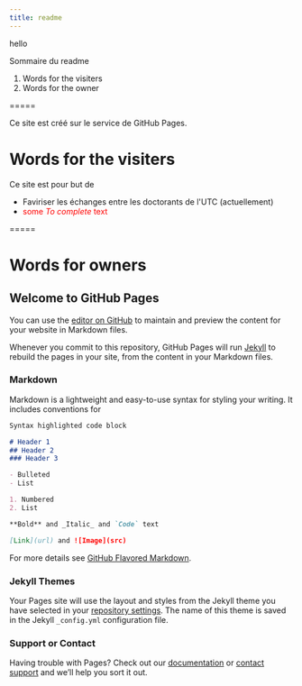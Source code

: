 ```yaml
---
title: readme
---
```


hello

Sommaire du readme 

1. Words for the visiters
1. Words for the owner

=====

Ce site est créé sur le service de GitHub Pages.

# Words for the visiters

Ce site est pour but de 
- Faviriser les échanges entre les doctorants de l'UTC (actuellement) 
-  <span style="color:red">some *To complete* text</span>

=====

# Words for owners

## Welcome to GitHub Pages

You can use the [editor on GitHub](https://github.com/FridaySeminarLMAC/FridaySeminarLMAC.io/index.md) to maintain and preview the content for your website in Markdown files.

Whenever you commit to this repository, GitHub Pages will run [Jekyll](https://jekyllrb.com/) to rebuild the pages in your site, from the content in your Markdown files.

### Markdown

Markdown is a lightweight and easy-to-use syntax for styling your writing. It includes conventions for

```markdown
Syntax highlighted code block

# Header 1
## Header 2
### Header 3

- Bulleted
- List

1. Numbered
2. List

**Bold** and _Italic_ and `Code` text

[Link](url) and ![Image](src)
```

For more details see [GitHub Flavored Markdown](https://guides.github.com/features/mastering-markdown/).

### Jekyll Themes

Your Pages site will use the layout and styles from the Jekyll theme you have selected in your [repository settings](https://github.com/AntoineChn/LMAC-Friday-seminar.github.io/settings). The name of this theme is saved in the Jekyll `_config.yml` configuration file.

### Support or Contact

Having trouble with Pages? Check out our [documentation](https://help.github.com/categories/github-pages-basics/) or [contact support](https://github.com/contact) and we’ll help you sort it out.
